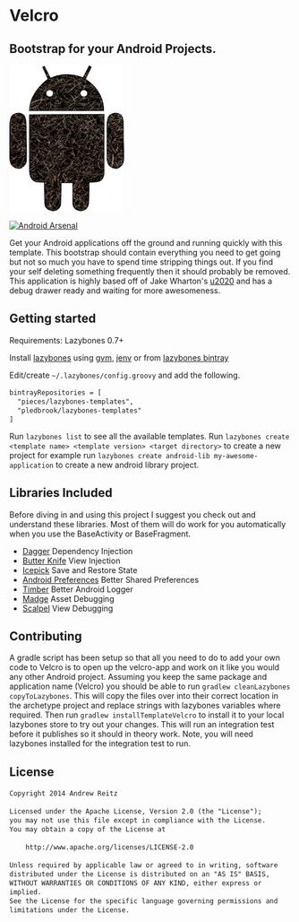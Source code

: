 # Velcro

## Bootstrap for your Android Projects.

![Velcro Image](media/velcro-android.png)

[![Android Arsenal](https://img.shields.io/badge/Android%20Arsenal-Velcro-brightgreen.svg?style=flat)](https://android-arsenal.com/details/1/1027)

Get your Android applications off the ground and running quickly with this template. This bootstrap
should contain everything you need to get going but not so much you have to spend time stripping
things out. If you find your self deleting something frequently then it should probably be removed.
This application is highly based off of Jake Wharton's [u2020](https://github.com/JakeWharton/u2020)
and has a debug drawer ready and waiting for more awesomeness.

## Getting started

Requirements: Lazybones 0.7+

Install [lazybones](https://github.com/pledbrook/lazybones) using [gvm](//gvmtool.net/),
[jenv](//jenv.io/) or from [lazybones bintray](https://bintray.com/pledbrook/lazybones-templates/lazybones/view)

Edit/create `~/.lazybones/config.groovy` and add the following.

    bintrayRepositories = [
      "pieces/lazybones-templates",
      "pledbrook/lazybones-templates"
    ]

Run `lazybones list` to see all the available templates.
Run `lazybones create <template name> <template version> <target directory>` to create a new
project for example run `lazybones create android-lib my-awesome-application` to create a new android
library project.

## Libraries Included

Before diving in and using this project I suggest you check out and understand these libraries. Most
of them will do work for you automatically when you use the BaseActivity or BaseFragment.

* [Dagger](https://github.com/square/dagger) Dependency Injection
* [Butter Knife](https://github.com/JakeWharton/butterknife) View Injection
* [Icepick](https://github.com/frankiesardo/icepick) Save and Restore State
* [Android Preferences](https://github.com/InkApplications/android-preferences) Better Shared Preferences
* [Timber](https://github.com/JakeWharton/timber) Better Android Logger
* [Madge](https://github.com/JakeWharton/madge) Asset Debugging
* [Scalpel](https://github.com/JakeWharton/scalpel) View Debugging

## Contributing

A gradle script has been setup so that all you need to do to add your own code to Velcro is to open
up the velcro-app and work on it like you would any other Android project. Assuming you keep the
same package and application name (Velcro) you should be able to run
`gradlew cleanLazybones copyToLazybones`. This will copy
the files over into their correct location in the archetype project and replace strings with
lazybones variables where required. Then run `gradlew installTemplateVelcro` to install it to your
local lazybones store to try out your changes. This will run an integration test before it
publishes so it should in theory work. Note, you will need lazybones installed for the integration
test to run.

## License

    Copyright 2014 Andrew Reitz

    Licensed under the Apache License, Version 2.0 (the "License");
    you may not use this file except in compliance with the License.
    You may obtain a copy of the License at

        http://www.apache.org/licenses/LICENSE-2.0

    Unless required by applicable law or agreed to in writing, software
    distributed under the License is distributed on an "AS IS" BASIS,
    WITHOUT WARRANTIES OR CONDITIONS OF ANY KIND, either express or implied.
    See the License for the specific language governing permissions and
    limitations under the License.
